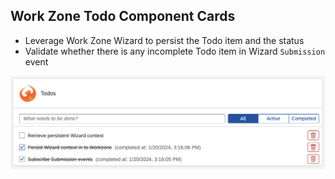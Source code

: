 ## Work Zone Todo Component Cards
  - Leverage Work Zone Wizard to persist the Todo item and the status
  - Validate whether there is any incomplete Todo item in Wizard `Submission` event

![Card Preview](../images/wz-todo-card.png)
